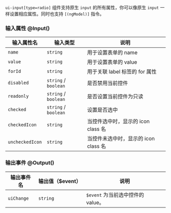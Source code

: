 `ui-input[type=radio]` 组件支持原生 `input` 的所有属性，你可以像原生 `input` 一样设置相应属性。同时也支持 `[(ngModel)]` 指令。

### 输入属性 @Input() 

| 输入属性名 | 输入类型  | 说明    |
| --        | --        | --        |
| `name`     | `string`   | 用于设置表单的 name |
| `value`     | `string`   | 用于设置表单的 value |
| `forId`     | `string`   | 用于关联 label 标签的 for 属性  |
| `disabled`     | `string` / `boolean`   | 是否禁用当前控件  |
| `readonly`     | `string` / `boolean`   | 是否设置当前控件为只读  |
| `checked`     | `string` / `boolean`   | 设置是否选中  |
| `checkedIcon`     | `string`   | 当控件选中时，显示的 icon class 名  |
| `uncheckedIcon`     | `string`   | 当控件未选中时，显示的 icon class 名  |

### 输出事件 @Output()

| 输出事件名 | 输出值（$event）  | 说明    |
| --        | --        | --        |
| `uiChange` | `string`   | `$event` 为当前选中控件的 value。  |